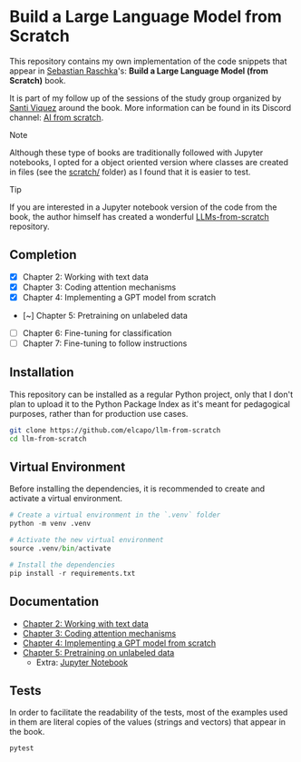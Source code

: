 # Build a Large Language Model from Scratch

This repository contains my own implementation of the code snippets that appear in [Sebastian Raschka](https://github.com/rasbt)'s: **Build a Large Language Model (from Scratch)** book.

It is part of my follow up of the sessions of the study group organized by [Santi Viquez](https://www.santiviquez.com) around the book. More information can be found in its Discord channel: [AI from scratch](https://discord.com/channels/1299408818681286699/).

> [!NOTE]
> Although these type of books are traditionally followed with Jupyter notebooks, I opted for a object oriented version where classes are created in files (see the [scratch/](scratch/) folder) as I found that it is easier to test.

> [!TIP]
> If you are interested in a Jupyter notebook version of the code from the book, the author himself has created a wonderful [LLMs-from-scratch](https://github.com/rasbt/LLMs-from-scratch) repository.

## Completion

- [x] Chapter 2: Working with text data
- [x] Chapter 3: Coding attention mechanisms
- [x] Chapter 4: Implementing a GPT model from scratch
- [~] Chapter 5: Pretraining on unlabeled data
- [ ] Chapter 6: Fine-tuning for classification
- [ ] Chapter 7: Fine-tuning to follow instructions

## Installation

This repository can be installed as a regular Python project, only that I don't plan to upload it to the Python Package Index as it's meant for pedagogical purposes, rather than for production use cases.

```bash
git clone https://github.com/elcapo/llm-from-scratch
cd llm-from-scratch
```

## Virtual Environment

Before installing the dependencies, it is recommended to create and activate a virtual environment.

```python
# Create a virtual environment in the `.venv` folder
python -m venv .venv

# Activate the new virtual environment
source .venv/bin/activate

# Install the dependencies
pip install -r requirements.txt
```

## Documentation

- [Chapter 2: Working with text data](docs/chapter-2.md)
- [Chapter 3: Coding attention mechanisms](docs/chapter-3.md)
- [Chapter 4: Implementing a GPT model from scratch](docs/chapter-4.md)
- [Chapter 5: Pretraining on unlabeled data](docs/chapter-5.md)
  - Extra: [Jupyter Notebook](chapter-5.ipynb)

## Tests

In order to facilitate the readability of the tests, most of the examples used in them are literal copies of the values (strings and vectors) that appear in the book.

```bash
pytest
```
